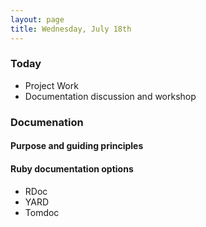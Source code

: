 ```yaml
---
layout: page
title: Wednesday, July 18th
---
```


### Today

* Project Work
* Documentation discussion and workshop

### Documenation

#### Purpose and guiding principles

#### Ruby documentation options

* RDoc
* YARD
* Tomdoc

